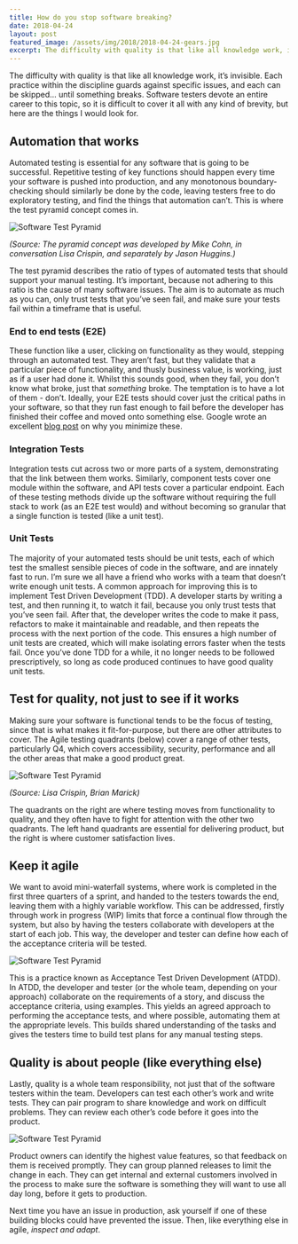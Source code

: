 ```yaml
---
title: How do you stop software breaking?
date: 2018-04-24
layout: post
featured_image: /assets/img/2018/2018-04-24-gears.jpg
excerpt: The difficulty with quality is that like all knowledge work, it’s invisible. Each practice within the discipline guards against specific issues, and each can be skipped... until something breaks. Software testers devote an entire career to this topic, so it is difficult to cover it all with any kind of brevity, but here are the things I would look for.
---
```

The difficulty with quality is that like all knowledge work, it’s invisible. Each practice within the discipline guards against specific issues, and each can be skipped... until something breaks. Software testers devote an entire career to this topic, so it is difficult to cover it all with any kind of brevity, but here are the things I would look for.

## Automation that works

Automated testing is essential for any software that is going to be successful. Repetitive testing of key functions should happen every time your software is pushed into production, and any monotonous boundary-checking should similarly be done by the code, leaving testers free to do exploratory testing, and find the things that automation can’t. This is where the test pyramid concept comes in.


![Software Test Pyramid]({{site.baseurl}}/assets/img/2018/2018-04-24-test-pyramid.jpg)

*(Source: The pyramid concept was developed by Mike Cohn, in conversation Lisa Crispin, and separately by Jason Huggins.)*

The test pyramid describes the ratio of types of automated tests that should support your manual testing. It’s important, because not adhering to this ratio is the cause of many software issues. The aim is to automate as much as you can, only trust tests that you’ve seen fail, and make sure your tests fail within a timeframe that is useful.

### End to end tests (E2E)

These function like a user, clicking on functionality as they would, stepping through an automated test. They aren’t fast, but they validate that a particular piece of functionality, and thusly business value, is working, just as if a user had done it. Whilst this sounds good, when they fail, you don’t know what broke, just that *something* broke. The temptation is to have a lot of them - don’t. Ideally, your E2E tests should cover just the critical paths in your software, so that they run fast enough to fail before the developer has finished their coffee and moved onto something else. Google wrote an excellent [blog post](https://testing.googleblog.com/2015/04/just-say-no-to-more-end-to-end-tests.html) on why you minimize these. 

### Integration Tests

Integration tests cut across two or more parts of a system, demonstrating that the link between them works. Similarly, component tests cover one module within the software, and API tests cover a particular endpoint. Each of these testing methods divide up the software without requiring the full stack to work (as an E2E test would) and without becoming so granular that a single function is tested (like a unit test).

### Unit Tests

The majority of your automated tests should be unit tests, each of which test the smallest sensible pieces of code in the software, and are innately fast to run. I’m sure we all have a friend who works with a team that doesn’t write enough unit tests. A common approach for improving this is to implement Test Driven Development (TDD). A developer starts by writing a test, and then running it, to watch it fail, because you only trust tests that you’ve seen fail. After that, the developer writes the code to make it pass, refactors to make it maintainable and readable, and then repeats the process with the next portion of the code. This ensures a high number of unit tests are created, which will make isolating errors faster when the tests fail. Once you’ve done TDD for a while, it no longer needs to be followed prescriptively, so long as code produced continues to have good quality unit tests.

## Test for quality, not just to see if it works

Making sure your software is functional tends to be the focus of testing, since that is what makes it fit-for-purpose, but there are other attributes to cover. The Agile testing quadrants (below) cover a range of other tests, particularly Q4, which covers accessibility, security, performance and all the other areas that make a good product great.

![Software Test Pyramid]({{site.baseurl}}/assets/img/2018/2018-04-24-agile-testing-quadrants.jpg)

*(Source: Lisa Crispin, Brian Marick)*

The quadrants on the right are where testing moves from functionality to quality, and they often have to fight for attention with the other two quadrants. The left hand quadrants are essential for delivering product, but the right is where customer satisfaction lives.

## Keep it agile

We want to avoid mini-waterfall systems, where work is completed in the first three quarters of a sprint, and handed to the testers towards the end, leaving them with a highly variable workflow. This can be addressed, firstly through work in progress (WIP) limits that force a continual flow through the system, but also by having the testers collaborate with developers at the start of each job. This way, the developer and tester can define how each of the acceptance criteria will be tested. 

![Software Test Pyramid]({{site.baseurl}}/assets/img/2018/2018-04-24-atdd.jpg)

This is a practice known as Acceptance Test Driven Development (ATDD). In ATDD, the developer and tester (or the whole team, depending on your approach) collaborate on the requirements of a story, and discuss the acceptance criteria, using examples. This yields an agreed approach to performing the acceptance tests, and where possible, automating them at the appropriate levels. This builds shared understanding of the tasks and gives the testers time to build test plans for any manual testing steps. 

## Quality is about people (like everything else)

Lastly, quality is a whole team responsibility, not just that of the software testers within the team. Developers can test each other’s work and write tests. They can pair program to share knowledge and work on difficult problems. They can review each other’s code before it goes into the product.

![Software Test Pyramid]({{site.baseurl}}/assets/img/2018/2018-04-24-pair-programming.jpg)

Product owners can identify the highest value features, so that feedback on them is received promptly. They can group planned releases to limit the change in each. They can get internal and external customers involved in the process to make sure the software is something they will want to use all day long, before it gets to production.

Next time you have an issue in production, ask yourself if one of these building blocks could have prevented the issue. Then, like everything else in agile, *inspect and adapt*.

